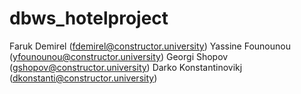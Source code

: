 # dbws_hotelproject

Faruk Demirel (fdemirel@constructor.university)
Yassine Founounou (yfounounou@constructor.university)
Georgi Shopov (gshopov@constructor.university)
Darko Konstantinovikj (dkonstanti@constructor.university)
